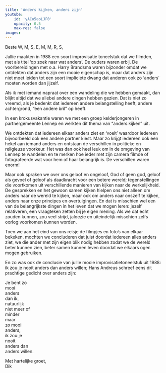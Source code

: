 ```yaml
---
title: 'Anders kijken, anders zijn'
youtube: 
    id: 'yACo5eoLJF0'
    opacity: 0.5
    max-res: false
images:
---
```


Beste W, M, S, E, M, M, R, S,

Jullie maakten in 1988 een soort improvisatie toneelstuk dat we filmden, met als titel ‘op zoek naar wat anders’. De ouders waren erbij. De voorbereidingen met o.a. Harry Brandsma waren bijzonder omdat we ontdekten dat anders zijn een mooie eigenschap is, maar dat anders zijn niet moet leiden tot een soort impliciete dwang dat anderen ook zo ‘anders’ moeten worden dan jijzelf.

Als ik met iemand napraat over een wandeling die we hebben gemaakt, dan blijkt altijd dat we allebei andere dingen hebben gezien. Dat is niet zo vreemd, als je bedenkt dat iedereen andere belangstelling heeft, andere achtergrond, “een andere bril” op heeft. 

In een krokusvakantie waren we met een groep kelderjongeren in partnergemeente Lennep en werkten dit thema van “anders kijken” uit. 

We ontdekten dat iedereen elkaar anders ziet en ‘voelt’ waardoor iedereen bijvoorbeeld ook een andere partner kiest. Maar zo krijgt iedereen ook een hekel aan iemand anders en ontstaan de verschillen in politieke en religieuze voorkeur.  Het was dan ook heel leuk om in de omgeving van Lennep te wandelen en te merken hoe ieder met zijn camera filmde of fotografeerde wat voor hem of haar belangrijk is. De verschillen waren enorm! 

Maar ook spraken we over ons geloof en ongeloof, God of geen god, geloof als gevoel of geloof als daadkracht voor een betere wereld; tegenstellingen die voortkomen uit verschillende manieren van kijken naar de werkelijkheid. De gesprekken en het gewoon samen kijken hielpen ons niet alleen om anders naar de wereld te kijken, maar ook om anders naar onszelf te kijken, anders naar onze principes en overtuigingen. En dat is misschien wel een van de belangrijkste dingen in het leven dat we mogen leren: jezelf relativeren, een vraagteken zetten bij je eigen mening. Als we dat echt zouden kunnen, zou veel strijd, jaloezie en uiteindelijk misschien zelfs oorlog voorkomen kunnen worden.

Toen we aan het eind van ons reisje de filmpjes en foto’s van elkaar bekeken, mochten we concluderen dat juist doordat iedereen alles anders ziet, we die ander met zijn eigen blik nodig hebben zodat we de wereld beter kunnen zien, beter samen kunnen leven doordat we elkaars ogen mogen gebruiken. 

En zo was ook de conclusie van jullie mooie improvisatietoneelstuk uit 1988: ik zou je nooit anders dan anders willen; Hans Andreus schreef eens dit prachtige gedicht over anders zijn:

Je bent zo<br />
mooi<br />
anders<br />
dan ik,<br />
natuurlijk<br />
niet meer of<br />
minder<br />
maar<br />
zo mooi<br />
anders,<br />
ik zou je<br />
nooit<br />
anders dan<br />
anders willen.

Met hartelijke groet,<br />
Dik